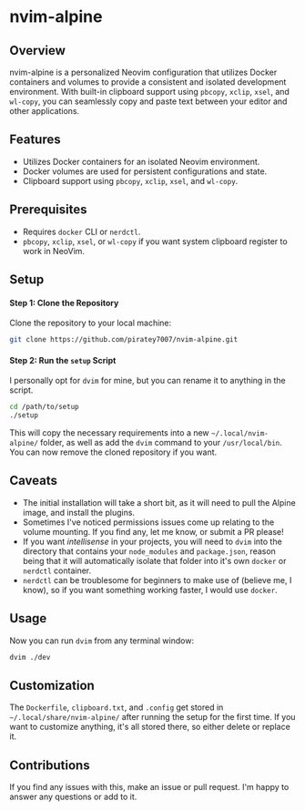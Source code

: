 # nvim-alpine

## Overview

nvim-alpine is a personalized Neovim configuration that utilizes Docker containers and volumes to provide a consistent and isolated development environment. With built-in clipboard support using `pbcopy`, `xclip`, `xsel`, and `wl-copy`, you can seamlessly copy and paste text between your editor and other applications.

## Features

- Utilizes Docker containers for an isolated Neovim environment.
- Docker volumes are used for persistent configurations and state.
- Clipboard support using `pbcopy`, `xclip`, `xsel`, and `wl-copy`.

## Prerequisites

- Requires `docker` CLI or `nerdctl`.
- `pbcopy`, `xclip`, `xsel`, or `wl-copy` if you want system clipboard register to work in NeoVim.

## Setup

#### Step 1: Clone the Repository

Clone the repository to your local machine:

```bash
git clone https://github.com/piratey7007/nvim-alpine.git
```

#### Step 2: Run the `setup` Script

I personally opt for `dvim` for mine, but you can rename it to anything in the script.

```bash
cd /path/to/setup
./setup
```

This will copy the necessary requirements into a new `~/.local/nvim-alpine/` folder, as well as add the `dvim` command to your `/usr/local/bin`. You can now remove the cloned repository if you want.

## Caveats

- The initial installation will take a short bit, as it will need to pull the Alpine image, and install the plugins.
- Sometimes I've noticed permissions issues come up relating to the volume mounting. If you find any, let me know, or submit a PR please!
- If you want *intellisense* in your projects, you will need to `dvim` into the directory that contains your `node_modules` and `package.json`, reason being that it will automatically isolate that folder into it's own `docker` or `nerdctl` container.
- `nerdctl` can be troublesome for beginners to make use of (believe me, I know), so if you want something working faster, I would use `docker`.

## Usage

Now you can run `dvim` from any terminal window:

```bash
dvim ./dev
```

## Customization

The `Dockerfile`, `clipboard.txt`, and `.config` get stored in `~/.local/share/nvim-alpine/` after running the setup for the first time. If you want to customize anything, it's all stored there, so either delete or replace it.

## Contributions

If you find any issues with this, make an issue or pull request. I'm happy to answer any questions or add to it.
